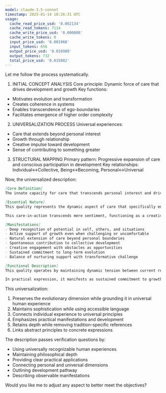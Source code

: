 ```yaml
---
model: claude-3.5-sonnet
timestamp: 2025-01-14 18:26:31 UTC
usage:
  cache_read_price_usd: '0.002134'
  cache_read_tokens: 7114
  cache_write_price_usd: '0.000000'
  cache_write_tokens: 0
  input_price_usd: '0.001968'
  input_tokens: 656
  output_price_usd: '0.010980'
  output_tokens: 732
  total_price_usd: '0.015082'
---
```


Let me follow the process systematically.

1. INITIAL CONCEPT ANALYSIS
Core principle: Dynamic force of care that drives development and growth
Key functions: 
- Motivates evolution and transformation
- Creates coherence in systems
- Enables transcendence of ego-boundaries
- Facilitates emergence of higher order complexity

2. UNIVERSALIZATION PROCESS
Universal experiences:
- Care that extends beyond personal interest
- Growth through relationship
- Creative impulse toward development
- Sense of contributing to something greater

3. STRUCTURAL MAPPING
Primary pattern: Progressive expansion of care and conscious participation in development
Key relationships: Individual↔Collective, Being↔Becoming, Personal↔Universal

Now, the universalized description:

```markdown
[Core Definition]
The innate capacity for care that transcends personal interest and drives development, expressing as an active force that promotes growth, integration, and the emergence of greater possibilities in both self and others. It manifests as a creative impulse toward positive transformation and a deep commitment to the flourishing of the whole.

[Essential Nature]
This quality represents the dynamic aspect of care that specifically enables and promotes development. Unlike simple compassion or affection, it carries an active evolutionary impulse that recognizes unrealized potential and works toward its actualization. It operates simultaneously at personal, interpersonal, and systemic levels, expressing as an intimate force that both nurtures and challenges, supporting growth while maintaining coherence.

This care-in-action transcends mere sentiment, functioning as a creative force that participates in the development of life itself. It combines profound appreciation for what is with clear recognition of what could be, generating the dynamic tension necessary for genuine transformation.

[Manifestations]
- Deep recognition of potential in self, others, and situations
- Active support of growth even when challenging or uncomfortable
- Natural extension of care beyond personal boundaries
- Spontaneous contribution to collective development
- Creative engagement with obstacles as opportunities
- Sustained commitment to long-term evolution
- Balance of nurturing support with transformative challenge

[Functional Description]
This quality operates by maintaining dynamic tension between current reality and emergent possibilities, creating conditions that foster development while preserving essential coherence. It works through progressive expansion of care and consciousness, transforming self-interest into collective interest, and personal development into contribution to the whole. The capacity grows through conscious participation in developmental processes and regular engagement with transformative challenges.

In practical expression, it manifests as sustained commitment to growth-oriented relationships, creative problem-solving that benefits the whole, and natural contribution to collective development. It enables navigation of complex challenges through combination of deep care and evolutionary perspective, consistently choosing responses that support the highest potential of any situation while maintaining practical effectiveness.
```

This universalization:
1. Preserves the evolutionary dimension while grounding it in universal human experience
2. Maintains sophistication while using accessible language
3. Connects individual experience to universal principles
4. Emphasizes practical manifestations and development
5. Retains depth while removing tradition-specific references
6. Links abstract principles to concrete expressions

The description passes verification questions by:
- Using universally recognizable human experiences
- Maintaining philosophical depth
- Providing clear practical applications
- Connecting personal and universal dimensions
- Outlining development pathway
- Describing observable manifestations

Would you like me to adjust any aspect to better meet the objectives?